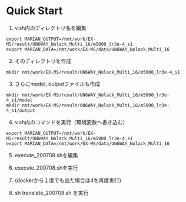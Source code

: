 # Quick Start

1. v.sh内のディレクトリ名を編集
```
export MARIAN_OUTPUT=/nmt/work/EX-MS/result/UN6WAY_Nolack_Multi_16/m5000_lr3e-4_s1
export MARIAN_DATA=/nmt/work/EX-MS/data/UN6WAY_Nolack_Multi_16
```
2. そのディレクトリを作成
```
mkdir nmt/work/EX-MS/result/UN6WAY_Nolack_Multi_16/m5000_lr3e-4_s1
```
3. さらにmodel, outputファイルも作成
```
mkdir nmt/work/EX-MS/result/UN6WAY_Nolack_Multi_16/m5000_lr3e-4_s1/model
mkdir nmt/work/EX-MS/result/UN6WAY_Nolack_Multi_16/m5000_lr3e-4_s1/output
```
4. v.sh内のコマンドを実行（環境変数へ書き込む）
```
export MARIAN_OUTPUT=/nmt/work/EX-MS/result/UN6WAY_Nolack_Multi_16/m5000_lr3e-4_s1
export MARIAN_DATA=/nmt/work/EX-MS/data/UN6WAY_Nolack_Multi_16
```
5. execute_200708.shを編集
6. execute_200708.shを実行

7. (dockerから１度でも出た場合は4を再度実行)
8. sh translate_200708.sh を実行
